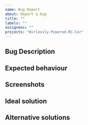 ```yaml
---
name: Bug Report
about: Report a bug
title: ""
labels: ""
assignees: ""
projects: "Wirlessly-Powered-RC-Car"
---
```


## Bug Description

<!-- A clear and concise description of what the bug is. -->

## Expected behaviour

<!-- A clear and concise description of what you expected to happen. -->

## Screenshots

<!-- If applicable, add screenshots to help explain your problem. -->

## Ideal solution

<!-- Provide an optimal solution to solving the problem. -->

## Alternative solutions

<!-- Provide an alternative solution to solving the problem. -->
